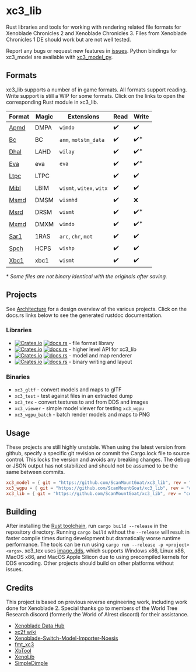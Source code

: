 # xc3_lib
Rust libraries and tools for working with rendering related file formats for Xenoblade Chronicles 2 and Xenoblade Chronicles 3. Files from Xenoblade Chronicles 1 DE should work but are not well tested. 

Report any bugs or request new features in [issues](https://github.com/ScanMountGoat/xc3_lib/issues). Python bindings for xc3_model are available with [xc3_model_py](https://github.com/ScanMountGoat/xc3_model_py).

## Formats
xc3_lib supports a number of in game formats. All formats support reading. Write support is still a WIP for some formats. Click on the links to open the corresponding Rust module in xc3_lib.

| Format | Magic | Extensions | Read | Write |
| --- | --- | --- | --- | --- |
| [Apmd](https://github.com/ScanMountGoat/xc3_lib/blob/main/xc3_lib/src/apmd.rs) | DMPA | `wimdo` | ✔️ | ✔️ | 
| [Bc](https://github.com/ScanMountGoat/xc3_lib/blob/main/xc3_lib/src/bc.rs) | BC | `anm`, `motstm_data` | ✔️ | ✔️* | 
| [Dhal](https://github.com/ScanMountGoat/xc3_lib/blob/main/xc3_lib/src/dhal.rs) | LAHD | `wilay` | ✔️ | ✔️* | 
| [Eva](https://github.com/ScanMountGoat/xc3_lib/blob/main/xc3_lib/src/eva.rs) | eva | `eva` | ✔️ | ✔️* | 
| [Ltpc](https://github.com/ScanMountGoat/xc3_lib/blob/main/xc3_lib/src/ltpc.rs) | LTPC |  | ✔️ | ✔️ | 
| [Mibl](https://github.com/ScanMountGoat/xc3_lib/blob/main/xc3_lib/src/mibl.rs) | LBIM | `wismt`, `witex`, `witx` | ✔️ | ✔️ | 
| [Msmd](https://github.com/ScanMountGoat/xc3_lib/blob/main/xc3_lib/src/msmd.rs) | DMSM | `wismhd` | ✔️ | ❌ | 
| [Msrd](https://github.com/ScanMountGoat/xc3_lib/blob/main/xc3_lib/src/msrd.rs) | DRSM |  `wismt` | ✔️ | ✔️* |
| [Mxmd](https://github.com/ScanMountGoat/xc3_lib/blob/main/xc3_lib/src/mxmd.rs) | DMXM | `wimdo` | ✔️ | ✔️* | 
| [Sar1](https://github.com/ScanMountGoat/xc3_lib/blob/main/xc3_lib/src/sar1.rs) | 1RAS | `arc`, `chr`, `mot` | ✔️ | ✔️ | 
| [Spch](https://github.com/ScanMountGoat/xc3_lib/blob/main/xc3_lib/src/spch.rs) | HCPS | `wishp` | ✔️ | ✔️ | 
| [Xbc1](https://github.com/ScanMountGoat/xc3_lib/blob/main/xc3_lib/src/xbc1.rs) | xbc1 | `wismt` | ✔️ | ✔️ | 

\* *Some files are not binary identical with the originals after saving.*

## Projects
See [Architecture](https://github.com/ScanMountGoat/xc3_lib/blob/main/ARCHITECTURE.md) for a design overview of the various projects. 
Click on the docs.rs links below to see the generated rustdoc documentation.

### Libraries
- [![Crates.io](https://img.shields.io/crates/v/xc3_lib.svg?label=xc3_lib)](https://crates.io/crates/xc3_lib) [![docs.rs](https://docs.rs/xc3_lib/badge.svg)](https://docs.rs/xc3_lib/) - file format library
- [![Crates.io](https://img.shields.io/crates/v/xc3_model.svg?label=xc3_model)](https://crates.io/crates/xc3_model) [![docs.rs](https://docs.rs/xc3_model/badge.svg)](https://docs.rs/xc3_model/) - higher level API for xc3_lib
- [![Crates.io](https://img.shields.io/crates/v/xc3_wgpu.svg?label=xc3_wgpu)](https://crates.io/crates/xc3_wgpu) [![docs.rs](https://docs.rs/xc3_wgpu/badge.svg)](https://docs.rs/xc3_wgpu/) - model and map renderer
- [![Crates.io](https://img.shields.io/crates/v/xc3_write.svg?label=xc3_write)](https://crates.io/crates/xc3_write) [![docs.rs](https://docs.rs/xc3_write/badge.svg)](https://docs.rs/xc3_write/) - binary writing and layout

### Binaries
- `xc3_gltf` - convert models and maps to glTF
- `xc3_test` - test against files in an extracted dump
- `xc3_tex` - convert textures to and from DDS and images
- `xc3_viewer` - simple model viewer for testing `xc3_wgpu`
- `xc3_wgpu_batch` - batch render models and maps to PNG

## Usage
These projects are still highly unstable. When using the latest version from github, specify a specific git revision or commit the Cargo.lock file to source control. This locks the version and avoids any breaking changes. The debug or JSON output has not stabilized and should not be assumed to be the same between commits.

```toml
xc3_model = { git = "https://github.com/ScanMountGoat/xc3_lib", rev = "commit_hash" }
xc3_wgpu = { git = "https://github.com/ScanMountGoat/xc3_lib", rev = "commit_hash" }
xc3_lib = { git = "https://github.com/ScanMountGoat/xc3_lib", rev = "commit_hash" }
```

## Building
After installing the [Rust toolchain](https://www.rust-lang.org/tools/install), run `cargo build --release` in the repository directory.
Running `cargo build` without the `--release` will result in faster compile times during development but dramatically worse runtime performance. The tools can be run using `cargo run --release -p <project> <args>`. xc3_tex uses [image_dds](https://github.com/ScanMountGoat/image_dds), which supports Windows x86, Linux x86, MacOS x86, and MacOS Apple Silicon due to using precompiled kernels for DDS encoding. Other projects should build on other platforms without issues.

## Credits
This project is based on previous reverse engineering work, including work done for Xenoblade 2.
Special thanks go to members of the World Tree Research discord (formerly the World of Alrest discord) for their assistance.
* [Xenoblade Data Hub](https://xenobladedata.github.io/)
* [xc2f wiki](https://github.com/atnavon/xc2f/wiki)
* [Xenoblade-Switch-Model-Importer-Noesis](https://github.com/Turk645/Xenoblade-Switch-Model-Importer-Noesis)
* [fmt_xc3](https://github.com/Joschuka/fmt_xc3)
* [XbTool](https://github.com/AlexCSDev/XbTool)
* [XenoLib](https://github.com/PredatorCZ/XenoLib)
* [SimpleDimple](https://github.com/modeco80/SimpleDimple)
